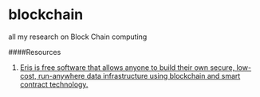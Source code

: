 # blockchain
all my research on Block Chain computing

####Resources

1. [Eris is free software that allows anyone to build their own secure, low-cost, run-anywhere data infrastructure using blockchain and smart contract technology.](https://erisindustries.com//)
